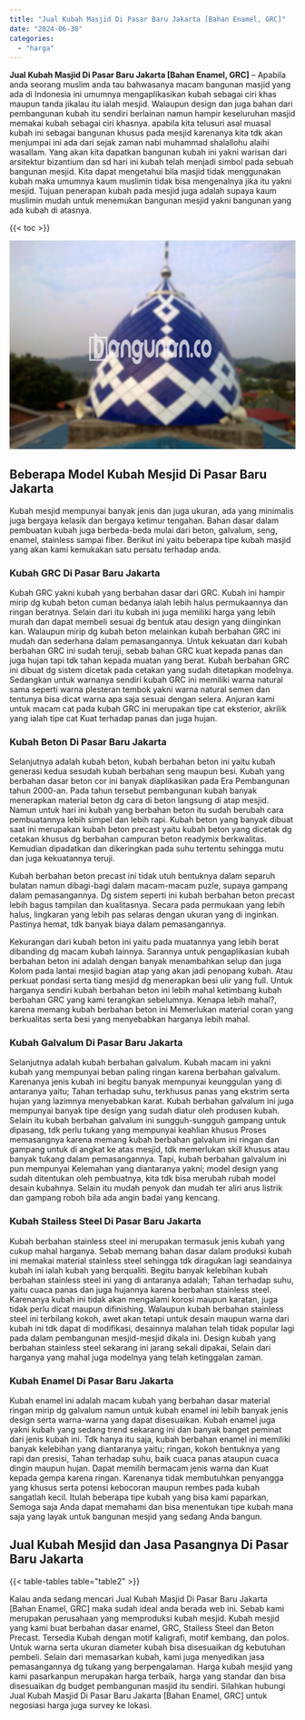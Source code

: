 ```yaml
---
title: "Jual Kubah Masjid Di Pasar Baru Jakarta [Bahan Enamel, GRC]"
date: "2024-06-30"
categories: 
  - "harga"
---
```


**Jual Kubah Masjid Di Pasar Baru Jakarta \[Bahan Enamel, GRC\]** – Apabila anda seorang muslim anda tau bahwasanya macam bangunan masjid yang ada di Indonesia ini umumnya mengaplikasikan kubah sebagai ciri khas maupun tanda jikalau itu ialah mesjid. Walaupun design dan juga bahan dari pembangunan kubah itu sendiri berlainan namun hampir keseluruhan masjid memakai kubah sebagai ciri khasnya. apabila kita telusuri asal muasal kubah ini sebagai bangunan khusus pada mesjid karenanya kita tdk akan menjumpai ini ada dari sejak zaman nabi muhammad shalallohu alaihi wasallam. Yang akan kita dapatkan bangunan kubah ini yakni warisan dari arsitektur bizantium dan sd hari ini kubah telah menjadi simbol pada sebuah bangunan mesjid. Kita dapat mengetahui bila masjid tidak menggunakan kubah maka umumnya kaum muslimin tidak bisa mengenalnya jika itu yakni mesjid. Tujuan penerapan kubah pada mesjid juga adalah supaya kaum muslimin mudah untuk menemukan bangunan mesjid yakni bangunan yang ada kubah di atasnya.

{{< toc >}}

![Jual Kubah Masjid Di Pasar Baru Jakarta [Bahan Enamel, GRC]](/images/jual-kubah-masjid-31.png)

## Beberapa Model Kubah Mesjid Di Pasar Baru Jakarta

Kubah mesjid mempunyai banyak jenis dan juga ukuran, ada yang minimalis juga bergaya kelasik dan bergaya ketimur tengahan. Bahan dasar dalam pembuatan kubah juga berbeda-beda mulai dari beton, galvalum, seng, enamel, stainless sampai fiber. Berikut ini yaitu beberapa tipe kubah masjid yang akan kami kemukakan satu persatu terhadap anda.

### Kubah GRC Di Pasar Baru Jakarta

Kubah GRC yakni kubah yang berbahan dasar dari GRC. Kubah ini hampir mirip dg kubah beton cuman bedanya ialah lebih halus permukaannya dan ringan beratnya. Selain dari itu kubah ini juga memiliki harga yang lebih murah dan dapat membeli sesuai dg bentuk atau design yang diinginkan kan. Walaupun mirip dg kubah beton melainkan kubah berbahan GRC ini mudah dan sederhana dalam pemasangannya. Untuk kekuatan dari kubah berbahan GRC ini sudah teruji, sebab bahan GRC kuat kepada panas dan juga hujan tapi tdk tahan kepada muatan yang berat. Kubah berbahan GRC ini dibuat dg sistem dicetak pada cetakan yang sudah ditetapkan modelnya. Sedangkan untuk warnanya sendiri kubah GRC ini memiliki warna natural sama seperti warna plesteran tembok yakni warna natural semen dan tentunya bisa dicat warna apa saja sesuai dengan selera. Anjuran kami untuk macam cat pada kubah GRC ini merupakan tipe cat eksterior, akrilik yang ialah tipe cat Kuat terhadap panas dan juga hujan.

### Kubah Beton Di Pasar Baru Jakarta

Selanjutnya adalah kubah beton, kubah berbahan beton ini yaitu kubah generasi kedua sesudah kubah berbahan seng maupun besi. Kubah yang berbahan dasar beton cor ini banyak diaplikasikan pada Era Pembangunan tahun 2000-an. Pada tahun tersebut pembangunan kubah banyak menerapkan material beton dg cara di beton langsung di atap mesjid. Namun untuk hari ini kubah yang berbahan beton itu sudah berubah cara pembuatannya lebih simpel dan lebih rapi. Kubah beton yang banyak dibuat saat ini merupakan kubah beton precast yaitu kubah beton yang dicetak dg cetakan khusus dg berbahan campuran beton readymix berkwalitas. Kemudian dipadatkan dan dikeringkan pada suhu tertentu sehingga mutu dan juga kekuatannya teruji.

Kubah berbahan beton precast ini tidak utuh bentuknya dalam separuh bulatan namun dibagi-bagi dalam macam-macam puzle, supaya gampang dalam pemasangannya. Dg sistem seperti ini kubah berbahan beton precast lebih bagus tampilan dan kualitasnya. Secara pada permukaan yang lebih halus, lingkaran yang lebih pas selaras dengan ukuran yang di inginkan. Pastinya hemat, tdk banyak biaya dalam pemasangannya.

Kekurangan dari kubah beton ini yaitu pada muatannya yang lebih berat dibanding dg macam kubah lainnya. Sarannya untuk pengaplikasian kubah berbahan beton ini adalah dengan banyak menambahkan selup dan juga Kolom pada lantai mesjid bagian atap yang akan jadi penopang kubah. Atau perkuat pondasi serta tiang mesjid dg menerapkan besi ulir yang full. Untuk harganya sendiri kubah berbahan beton ini lebih mahal ketimbang kubah berbahan GRC yang kami terangkan sebelumnya. Kenapa lebih mahal?, karena memang kubah berbahan beton ini Memerlukan material coran yang berkualitas serta besi yang menyebabkan harganya lebih mahal.

### Kubah Galvalum Di Pasar Baru Jakarta

Selanjutnya adalah kubah berbahan galvalum. Kubah macam ini yakni kubah yang mempunyai beban paling ringan karena berbahan galvalum. Karenanya jenis kubah ini begitu banyak mempunyai keunggulan yang di antaranya yaitu; Tahan terhadap suhu, terkhusus panas yang ekstrim serta hujan yang lazimnya menyebabkan karat. Kubah berbahan galvalum ini juga mempunyai banyak tipe design yang sudah diatur oleh produsen kubah. Selain itu kubah berbahan galvalum ini sungguh-sungguh gampang untuk dipasang, tdk perlu tukang yang mempunyai keahlian khusus Proses memasangnya karena memang kubah berbahan galvalum ini ringan dan gampang untuk di angkat ke atas mesjid, tdk memerlukan skill khusus atau banyak tukang dalam pemasangannya. Tapi, kubah berbahan galvalum ini pun mempunyai Kelemahan yang diantaranya yakni; model design yang sudah ditentukan oleh pembuatnya, kita tdk bisa merubah rubah model desain kubahnya. Selain itu mudah penyok dan mudah ter aliri arus listrik dan gampang roboh bila ada angin badai yang kencang.

### Kubah Stailess Steel Di Pasar Baru Jakarta

Kubah berbahan stainless steel ini merupakan termasuk jenis kubah yang cukup mahal harganya. Sebab memang bahan dasar dalam produksi kubah ini memakai material stainless steel sehingga tdk diragukan lagi seandainya kubah ini ialah kubah yang berqualiti. Begitu banyak kelebihan kubah berbahan stainless steel ini yang di antaranya adalah; Tahan terhadap suhu, yaitu cuaca panas dan juga hujannya karena berbahan stainless steel. Karenanya kubah ini tidak akan mengalami korosi maupun karatan, juga tidak perlu dicat maupun difinishing. Walaupun kubah berbahan stainless steel ini terbilang kokoh, awet akan tetapi untuk desain maupun warna dari kubah ini tdk dapat di modifikasi, desainnya malahan telah tidak popular lagi pada dalam pembangunan mesjid-mesjid dikala ini. Design kubah yang berbahan stainless steel sekarang ini jarang sekali dipakai, Selain dari harganya yang mahal juga modelnya yang telah ketinggalan zaman.

### Kubah Enamel Di Pasar Baru Jakarta

Kubah enamel ini adalah macam kubah yang berbahan dasar material ringan mirip dg galvalum namun untuk kubah enamel ini lebih banyak jenis design serta warna-warna yang dapat disesuaikan. Kubah enamel juga yakni kubah yang sedang trend sekarang ini dan banyak banget peminat dari jenis kubah ini. Tdk hanya itu saja, kubah berbahan enamel ini memiliki banyak kelebihan yang diantaranya yaitu; ringan, kokoh bentuknya yang rapi dan presisi, Tahan terhadap suhu, baik cuaca panas ataupun cuaca dingin maupun hujan. Dapat memilih bermacam jenis warna dan Kuat kepada gempa karena ringan. Karenanya tidak membutuhkan penyangga yang khusus serta potensi kebocoran maupun rembes pada kubah sangatlah kecil. Itulah beberapa tipe kubah yang bisa kami paparkan, Semoga saja Anda dapat memahami dan bisa menentukan tipe kubah mana saja yang layak untuk bangunan mesjid yang sedang Anda bangun.

## Jual Kubah Mesjid dan Jasa Pasangnya Di Pasar Baru Jakarta

{{< table-tables table="table2" >}}

Kalau anda sedang mencari Jual Kubah Masjid Di Pasar Baru Jakarta \[Bahan Enamel, GRC\] maka sudah ideal anda berada web ini. Sebab kami merupakan perusahaan yang memproduksi kubah mesjid. Kubah mesjid yang kami buat berbahan dasar enamel, GRC, Stailess Steel dan Beton Precast. Tersedia Kubah dengan motif kaligrafi, motif kembang, dan polos. Untuk warna serta ukuran diameter kubah bisa disesuaikan dg kebutuhan pembeli. Selain dari memasarkan kubah, kami juga menyedikan jasa pemasangannya dg tukang yang berpengalaman. Harga kubah mesjid yang kami pasarkanpun merupakan harga terbaik, harga yang standar dan bisa disesuaikan dg budget pembangunan masjid itu sendiri. Silahkan hubungi Jual Kubah Masjid Di Pasar Baru Jakarta \[Bahan Enamel, GRC\] untuk negosiasi harga juga survey ke lokasi.
